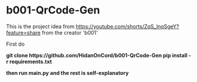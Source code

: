 # b001-QrCode-Gen
This is the project idea from https://youtube.com/shorts/ZqS_lnqSgeY?feature=share from the creator 'b001'


First do 

<strong> 
git clone https://github.com/HidanOnCord/b001-QrCode-Gen
pip install -r requirements.txt 
<strong>

then run main.py and the rest is self-explanatory
